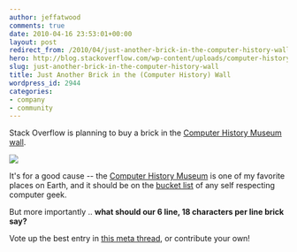```yaml
---
author: jeffatwood
comments: true
date: 2010-04-16 23:53:01+00:00
layout: post
redirect_from: /2010/04/just-another-brick-in-the-computer-history-wall
hero: http://blog.stackoverflow.com/wp-content/uploads/computer-history-museum.jpg
slug: just-another-brick-in-the-computer-history-wall
title: Just Another Brick in the (Computer History) Wall
wordpress_id: 2944
categories:
- company
- community
---
```



Stack Overflow is planning to buy a brick in the [Computer History Museum wall](http://www.computerhistory.org/contribute/impression/).



[![](http://blog.stackoverflow.com/wp-content/uploads/computer-history-museum.jpg)](http://www.computerhistory.org/)



It's for a good cause  -- the [Computer History Museum](http://www.computerhistory.org/) is one of my favorite places on Earth, and it should be on the [bucket list](http://en.wikipedia.org/wiki/The_Bucket_List) of any self respecting computer geek.



But more importantly .. **what should our 6 line, 18 characters per line brick say?**



Vote up the best entry in [this meta thread](http://meta.stackoverflow.com/questions/46920/a-stack-overflow-brick-in-the-computer-history-museum-wall), or contribute your own!

